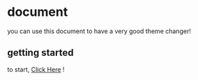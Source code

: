 # document
you can use this document to have a very good theme changer!
## getting started
to start, <a href="https://github.com/Ghalbeyou/theme-changer/docs/getting-started.md">Click Here</a> !
